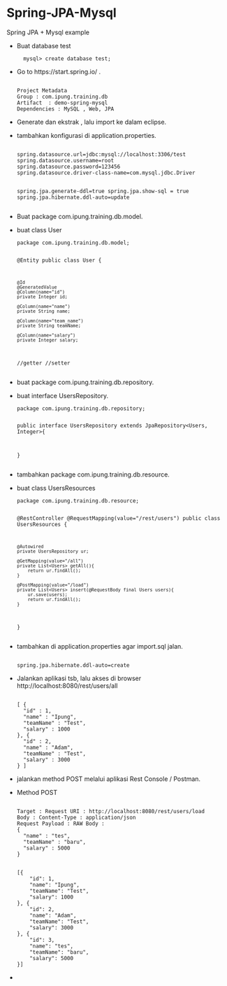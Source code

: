 # Spring-JPA-Mysql
Spring JPA + Mysql example
<ul>
<li>
<p>Buat database test</p>
<pre><code>  mysql> create database test;
</code></pre>
</li>
<li>
<p>Go to https://start.spring.io/ .</p>
<pre><code>
Project Metadata
Group : com.ipung.training.db
Artifact  : demo-spring-mysql
Dependencies : MySQL , Web, JPA
</code></pre>
</li>
<li>
<p>Generate dan ekstrak , lalu import ke dalam eclipse.</p>
</li>
<li>
<p>tambahkan konfigurasi di application.properties. </p>
<pre><code>
spring.datasource.url=jdbc:mysql://localhost:3306/test
spring.datasource.username=root
spring.datasource.password=123456
spring.datasource.driver-class-name=com.mysql.jdbc.Driver

spring.jpa.generate-ddl=true
spring.jpa.show-sql = true
spring.jpa.hibernate.ddl-auto=update
</code></pre>
</li>
<li>
<p>Buat package com.ipung.training.db.model. </p>
</li>
<li>
<p>buat class User
<pre><code>package com.ipung.training.db.model;

@Entity
public class User {
	
	@Id
	@GeneratedValue
	@Column(name="id")
	private Integer id;
	
	@Column(name="name")
	private String name;

	@Column(name="team_name")
	private String teamName;
	
	@Column(name="salary")
	private Integer salary;
  
  //getter
  //setter
 </code></pre>
</li> 
<li> 
<p>buat package com.ipung.training.db.repository. </p>
</li>
<li> 
<p>buat interface UsersRepository. </p>
<pre><code>package com.ipung.training.db.repository;
  
  public interface UsersRepository extends JpaRepository<Users, Integer>{

}
</code></pre>
</li>
<li>
<p>tambahkan package com.ipung.training.db.resource. </p>
</li>
<li>
<p>buat class UsersResources
<pre><code>package com.ipung.training.db.resource;

@RestController
@RequestMapping(value="/rest/users")
public class UsersResources {
	
	@Autowired
	private UsersRepository ur;
	
	@GetMapping(value="/all")
	private List<Users> getAll(){
		return ur.findAll();	
	}
	
	@PostMapping(value="/load")
	private List<Users> insert(@RequestBody final Users users){
		ur.save(users);
		return ur.findAll();
	}

}
</code></pre>
</li>
<li>
<p>tambahkan di application.properties agar import.sql jalan. </p>
<pre><code>
spring.jpa.hibernate.ddl-auto=create
</code></pre>
</li>
<li>
<p>Jalankan aplikasi tsb, lalu akses di browser http://localhost:8080/rest/users/all </p>
<pre><code>
[ {
  "id" : 1,
  "name" : "Ipung",
  "teamName" : "Test",
  "salary" : 1000
}, {
  "id" : 2,
  "name" : "Adam",
  "teamName" : "Test",
  "salary" : 3000
} ]
</code></pre>
<li>
<p>jalankan method POST melalui aplikasi Rest Console / Postman. </p>
</li>
<li>
<p>Method POST
<pre><code>
Target : Request URI : http://localhost:8080/rest/users/load
Body : Content-Type : application/json
Request Payload : RAW Body : 
{
  "name" : "tes",
  "teamName" : "baru",
  "salary" : 5000
}
</code></pre>
<pre><code>
[{
    "id": 1,
    "name": "Ipung",
    "teamName": "Test",
    "salary": 1000
}, {
    "id": 2,
    "name": "Adam",
    "teamName": "Test",
    "salary": 3000
}, {
    "id": 3,
    "name": "tes",
    "teamName": "baru",
    "salary": 5000
}]
</code></pre>
<li>
</ul>
  

